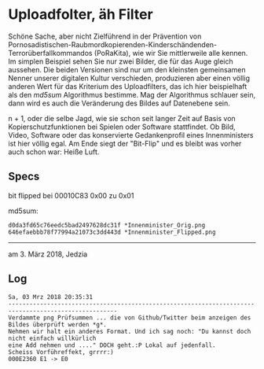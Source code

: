 # Uploadfolter, äh Filter #

Schöne Sache, aber nicht Zielführend in der Prävention von Pornosadistischen-Raubmordkopierenden-Kinderschändenden-Terrorüberfallkommandos (PoRaKita), wie wir Sie mittlerweile alle kennen. Im simplen Beispiel sehen Sie nur zwei Bilder, die für das Auge gleich aussehen. Die beiden Versionen sind nur um den kleinsten gemeinsamen Nenner unserer digitalen Kultur verschieden, produzieren aber einen völlig anderen Wert für das Kriterium des Uploadfilters, das ich hier beispielhaft als den *md5sum* Algorithmus bestimme. Mag der Algorithmus schlauer sein, dann wird es auch die Veränderung des Bildes auf Datenebene sein. 

n + 1, oder die selbe Jagd, wie sie schon seit langer Zeit auf Basis von Kopierschutzfunktionen bei Spielen oder Software stattfindet. Ob Bild, Video, Software oder das konservierte Gedankenprofil eines Innenministers ist hier völlig egal. Am Ende siegt der "Bit-Flip" und es bleibt was vorher auch schon war: Heiße Luft. 


## Specs ##

bit flipped
bei 00010C83
0x00 zu 0x01

md5sum:

    d0da3fd65c76eedc5bad2497628dc31f *Innenminister_Orig.png
    646efaebbb78f77994a21073c3dd443d *Innenminister_Flipped.png
---
am 3. März 2018, Jedzia

## Log ##

    Sa, 03 Mrz 2018 20:35:31
    -----------------------------------------------------------------------------------------------------
    Verdammte png Prüfsummen ... die von Github/Twitter beim anzeigen des Bildes überprüft werden *g*. 
    Nehmen wir halt ein anderes Format. Und ich sag noch: "Du kannst doch nicht einfach willkürlich
    eine Add nehmen und ...." DOCH geht.:P Lokal auf jedenfall.
    Scheiss Vorführeffekt, grrrr:)
    000E2360 E1 -> E0
